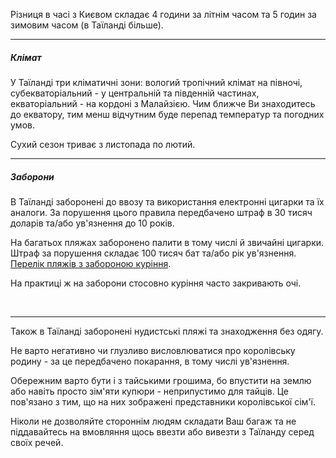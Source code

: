 Різниця в часі з Києвом складає 4 години за літнім часом та 5 годин за зимовим часом (в Таїланді більше).

***
##### Клімат

У Таїланді три кліматичні зони: вологий тропічний клімат на півночі, субекваторіальний - у центральній та південній частинах, екваторіальний - на кордоні з Малайзією. Чим ближче Ви знаходитесь до екватору, тим менш відчутним буде перепад температур та погодних умов. 

Сухий сезон триває з листопада по лютий.

***

##### Заборони

В Таїланді заборонені до ввозу та використання електронні цигарки та їх аналоги. За порушення цього правила передбачено штраф в 30 тисяч доларів та/або ув'язнення до 10 років.


На багатьох пляжах заборонено палити в тому числі й звичайні цигарки. Штраф за порушення складає 100 тисяч бат та/або рік ув'язнення. [Перелік пляжів з забороною куріння](/article/959dfb58c8d1aff5e8e312b62).

<section>

На практиці ж на заборони стосовно куріння часто закривають очі.
</section>

</br>


***

Також в Таїланді заборонені нудистські пляжі та знаходження без одягу.

Не варто негативно чи глузливо висловлюватися про королівську родину - за це передбачено покарання, в тому числі ув'язнення.

Обережним варто бути і з тайськими грошима, бо впустити на землю або навіть просто зім'яти купюри - неприпустимо для тайців. Це пов'язано з тим, що на них зображені представники королівської сім'ї.

<section type="danger">

Ніколи не дозволяйте стороннім людям складати Ваш багаж та не піддавайтесь на вмовляння щось ввезти або вивезти з Таїланду серед своїх речей.
</section>




